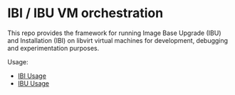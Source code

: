 # IBI / IBU VM orchestration

This repo provides the framework for running Image Base Upgrade (IBU) and
Installation (IBI) on libvirt virtual machines for development, debugging and
experimentation purposes.

Usage:

* [IBI Usage](README.ibi.md)
* [IBU Usage](README.ibu.md)

